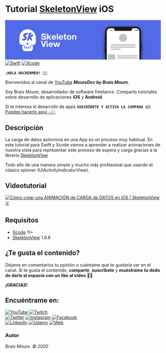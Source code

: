 # Tutorial [SkeletonView](https://github.com/Juanpe/SkeletonView) iOS
![](https://raw.githubusercontent.com/Juanpe/SkeletonView/develop/Assets/header2.jpg)
[![Swift](https://img.shields.io/badge/Swift-5-orange.svg?longCache=true&style=popout-square)]()
[![Xcode](https://img.shields.io/badge/Xcode-11+-blue.svg?longCache=true&style=popout-square)]()

**`¡HOLA HACKERMEN! 👋🏼`**

Bienvenidos al canal de [YouTube](https://www.youtube.com/channel/UCxPD7bsocoAMq8Dj18kmGyQ) ***MoureDev by Brais Moure***. 

Soy Brais Moure, desarrollador de software freelance. Comparto tutoriales sobre desarrollo de aplicaciones **iOS** y **Android**.

Si te interesa el desarrollo de apps **`SUSCRÍBETE Y ACTIVA LA CAMPANA 👆🏼`** [Puedes hacerlo aquí 👈🏼](https://www.youtube.com/channel/UCxPD7bsocoAMq8Dj18kmGyQ?sub_confirmation=1)

## Descripción
La carga de datos asíncrona en una App es un proceso muy habitual. En este tutorial para Swift y Xcode vamos a aprender a realizar animaciones de nuestra vista para representar este proceso de espera y carga gracias a la librería [SkeletonView](https://github.com/Juanpe/SkeletonView). 

Todo ello de una manera simple y mucho más profesional que usando el clásico spinner (UIActivityIndicatorView). 

## Videotutorial
[![Cómo crear una ANIMACIÓN de CARGA de DATOS en iOS | SkeletonView ☠️](https://img.youtube.com/vi/Zx1Pg1gPfxA/0.jpg)](https://www.youtube.com/watch?v=Zx1Pg1gPfxA)

## Requisitos
* [Xcode](https://developer.apple.com/xcode/) 11+
* [SkeletonView](https://github.com/Juanpe/SkeletonView) 1.8.8

## ¿Te gusta el contenido?

Déjame en comentarios tu opinión o cuéntame qué te gustaría ver en el canal. 
Si te gusta el contenido, **comparte**, **suscríbete** y **muéstrame tu dedo de darle al espacio con un like al vídeo** 👍🏼

**¡GRACIAS!**

## Encuéntrame en:

[![YouTube](https://img.shields.io/badge/YouTube-Mouredev_by_Brais_Moure-FF0000?style=for-the-badge&logo=youtube&logoColor=white&labelColor=101010)](https://youtube.com/mouredevapps)
[![Twitch](https://img.shields.io/badge/Twitch-mouredev-9146FF?style=for-the-badge&logo=twitch&logoColor=white&labelColor=101010)](https://twitch.tv/mouredev)
</br>
[![Twitter](https://img.shields.io/badge/Twitter-@mouredev-1DA1F2?style=for-the-badge&logo=twitter&logoColor=white&labelColor=101010)](https://twitter.com/mouredev)
[![Instagram](https://img.shields.io/badge/Instagram-@mouredev-E4405F?style=for-the-badge&logo=instagram&logoColor=white&labelColor=101010)](https://instagram.com/mouredev)
[![Facebook](https://img.shields.io/badge/Facebook-@mouredev-1877F2?style=for-the-badge&logo=facebook&logoColor=white&labelColor=101010)](https://facebook.com/mouredev)
</br>
[![LinkedIn](https://img.shields.io/badge/LinkedIn-Brais_Moure-0077B5?style=for-the-badge&logo=linkedin&logoColor=white&labelColor=101010)](https://www.linkedin.com/in/braismoure)
[![Udemy](https://img.shields.io/badge/Udemy-Brais_Moure-EC5252?style=for-the-badge&logo=udemy&logoColor=white&labelColor=101010)](https://www.udemy.com/course/swift_ios/?referralCode=04756B8423CBE177B930)
[![Web](https://img.shields.io/badge/My_Website-MoureDev.com-14a1f0?style=for-the-badge&logo=dev.to&logoColor=white&labelColor=101010)](https://mouredev.com)

### Autor
*Brais Moure. © 2020*
